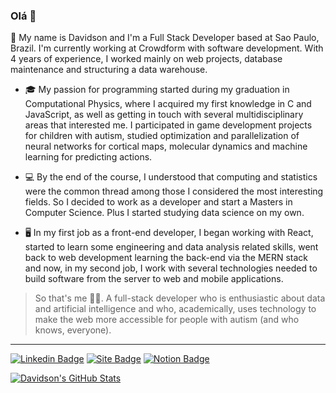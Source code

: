 ### Olá 👋

<!--
**davidsondefaria/davidsondefaria** is a ✨ _special_ ✨ repository because its `README.md` (this file) appears on your GitHub profile.

Here are some ideas to get you started:

- 🔭 I’m currently working on ...
- 🌱 I’m currently learning ...
- 👯 I’m looking to collaborate on ...
- 🤔 I’m looking for help with ...
- 💬 Ask me about ...
- 📫 How to reach me: ...
- 😄 Pronouns: ...
- ⚡ Fun fact: ...
-->

👤 My name is Davidson and I'm a Full Stack Developer based at Sao Paulo, Brazil. I'm currently working at Crowdform with software development. With 4 years of experience, I worked mainly on web projects, database maintenance and structuring a data warehouse.

- 🎓 My passion for programming started during my graduation in Computational Physics, where I acquired my first knowledge in C and JavaScript, as well as getting in touch with several multidisciplinary areas that interested me. I participated in game development projects for children with autism, studied optimization and parallelization of neural networks for cortical maps, molecular dynamics and machine learning for predicting actions.

- 💻 By the end of the course, I understood that computing and statistics were the common thread among those I considered the most interesting fields. So I decided to work as a developer and start a Masters in Computer Science. Plus I started studying data science on my own.


- 🖥️ In my first job as a front-end developer, I began working with React, started to learn some engineering and data analysis related skills, went back to web development learning the back-end via the MERN stack and now, in my second job, I work with several technologies needed to build software from the server to web and mobile applications.

> So that's me 👨‍💻. A full-stack developer who is enthusiastic about data and artificial intelligence and who, academically, uses technology to make the web more accessible for people with autism (and who knows, everyone).

---

[![Linkedin Badge](https://img.shields.io/badge/-LinkedIn-blue?style=flat_square&logo=Linkedin&logoColor=white&link=https://www.linkedin.com/in/davidson-de-faria)](https://www.linkedin.com/in/davidson-de-faria)
[![Site Badge](https://img.shields.io/badge/Davidson-black?style=flat&logo=vercel)](https://site-davidsondefaria.vercel.app/)
[![Notion Badge](https://img.shields.io/badge/Resume-grey?style=flat&logo=notion)](https://davidsondefaria.notion.site/Davidson-de-Faria-ab9c4eb10d8e429eb7533314220f3b97)

[![Davidson's GitHub Stats](https://github-readme-stats.vercel.app/api?username=davidsondefaria&theme=gotham&show_icons=true&count_private=true&custom_title=Davidson%27s%20GitHub%20Stats&role=owner,collaborator)](https://github.com/davidsondefaria)
